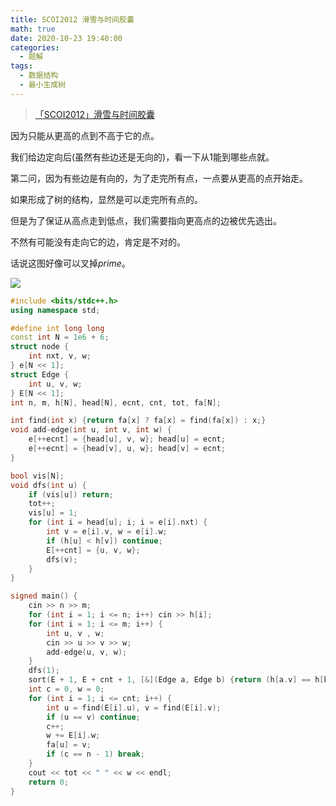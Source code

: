 ```yaml
---
title: SCOI2012 滑雪与时间胶囊
math: true
date: 2020-10-23 19:40:00
categories: 
  - 题解
tags: 
  - 数据结构
  - 最小生成树
---
```



>[「SCOI2012」滑雪与时间胶囊](https://loj.ac/problem/2373)

因为只能从更高的点到不高于它的点。  

我们给边定向后(虽然有些边还是无向的)，看一下从$1$能到哪些点就。

<!--more-->

第二问，因为有些边是有向的，为了走完所有点，一点要从更高的点开始走。  

如果形成了树的结构，显然是可以走完所有点的。  

但是为了保证从高点走到低点，我们需要指向更高点的边被优先选出。

不然有可能没有走向它的边，肯定是不对的。  



话说这图好像可以叉掉$prime$。

![](https://widsnoy.top/usr/uploads/2020/10/1237093525.png)



```cpp
#include <bits/stdc++.h>
using namespace std;

#define int long long
const int N = 1e6 + 6;
struct node {
	int nxt, v, w;
} e[N << 1];
struct Edge {
	int u, v, w;
} E[N << 1];
int n, m, h[N], head[N], ecnt, cnt, tot, fa[N];

int find(int x) {return fa[x] ? fa[x] = find(fa[x]) : x;}
void add-edge(int u, int v, int w) {
    e[++ecnt] = {head[u], v, w}; head[u] = ecnt;
    e[++ecnt] = {head[v], u, w}; head[v] = ecnt;
}

bool vis[N];
void dfs(int u) {
	if (vis[u]) return;
	tot++;
	vis[u] = 1;
	for (int i = head[u]; i; i = e[i].nxt) {
		int v = e[i].v, w = e[i].w;
		if (h[u] < h[v]) continue;
        E[++cnt] = {u, v, w};
		dfs(v);
	}
}

signed main() {
    cin >> n >> m;
    for (int i = 1; i <= n; i++) cin >> h[i];
    for (int i = 1; i <= m; i++) {
    	int u, v , w;
    	cin >> u >> v >> w;
    	add-edge(u, v, w);
    }
    dfs(1);
    sort(E + 1, E + cnt + 1, [&](Edge a, Edge b) {return (h[a.v] == h[b.v]) ? a.w < b.w : h[a.v] > h[b.v];});
    int c = 0, w = 0;
    for (int i = 1; i <= cnt; i++) {
        int u = find(E[i].u), v = find(E[i].v);
        if (u == v) continue;
        c++;
        w += E[i].w;
        fa[u] = v;
        if (c == n - 1) break;
    }
    cout << tot << " " << w << endl;
    return 0;
}
```


